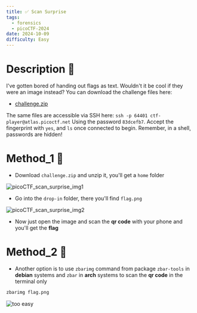 ```yaml
---
title: ✅ Scan Surprise
tags:
  - forensics
  - picoCTF-2024
date: 2024-10-09
difficulty: Easy
---
```

# Description 📄

I've gotten bored of handing out flags as text. Wouldn't it be cool if they were an image instead? You can download the challenge files here:

- [challenge.zip](https://artifacts.picoctf.net/c_atlas/1/challenge.zip)

The same files are accessible via SSH here: `ssh -p 64401 ctf-player@atlas.picoctf.net` Using the password `83dcefb7`. Accept the fingerprint with `yes`, and `ls` once connected to begin. Remember, in a shell, passwords are hidden!

# Method_1 🧪

- Download `challenge.zip` and unzip it, you'll get a `home` folder

![picoCTF_scan_surprise_img1](https://i.imgur.com/PArNuNv.png)

- Go into the `drop-in` folder, there you'll find `flag.png` 

![picoCTF_scan_surprise_img2](https://i.imgur.com/FyhrrPX.png)

- Now just open the image and scan the **qr code** with your phone and you'll get the **flag**

# Method_2 🧪

- Another option is to use `zbarimg` command from package `zbar-tools` in **debian** systems and `zbar` in **arch** systems to scan the **qr code** in the terminal only

```bash
zbarimg flag.png
```

![too easy](https://i.imgur.com/21y5T0p.gif)
